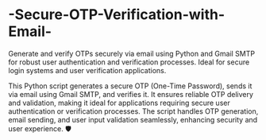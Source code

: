 # -Secure-OTP-Verification-with-Email-
Generate and verify OTPs securely via email using Python and Gmail SMTP for robust user authentication and verification processes. Ideal for secure login systems and user verification applications.

This Python script generates a secure OTP (One-Time Password), sends it via email using Gmail SMTP, and verifies it. It ensures reliable OTP delivery and validation, making it ideal for applications requiring secure user authentication or verification processes. The script handles OTP generation, email sending, and user input validation seamlessly, enhancing security and user experience. 🛡️
